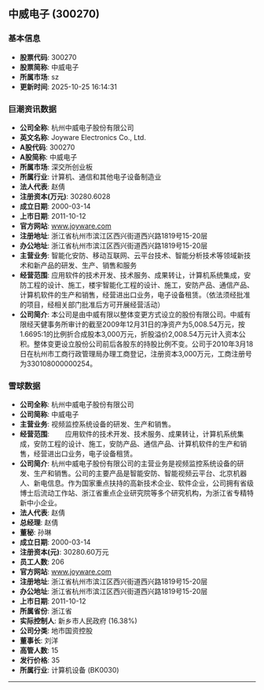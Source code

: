 ## 中威电子 (300270)

### 基本信息

- **股票代码**: 300270
- **股票简称**: 中威电子
- **所属市场**: sz
- **更新时间**: 2025-10-25 16:14:31

### 巨潮资讯数据

- **公司全称**: 杭州中威电子股份有限公司
- **英文名称**: Joyware Electronics Co., Ltd.
- **A股代码**: 300270
- **A股简称**: 中威电子
- **所属市场**: 深交所创业板
- **所属行业**: 计算机、通信和其他电子设备制造业
- **法人代表**: 赵倩
- **注册资本(万元)**: 30280.6028
- **成立日期**: 2000-03-14
- **上市日期**: 2011-10-12
- **官方网站**: www.joyware.com
- **注册地址**: 浙江省杭州市滨江区西兴街道西兴路1819号15-20层
- **办公地址**: 浙江省杭州市滨江区西兴街道西兴路1819号15-20层
- **主营业务**: 智能化安防、移动互联网、云平台技术、智能分析技术等领域新技术和新产品的研发、生产、销售和服务
- **经营范围**: 应用软件的技术开发、技术服务、成果转让，计算机系统集成，安防工程的设计、施工，楼宇智能化工程的设计、施工，安防产品、通信产品、计算机软件的生产和销售，经营进出口业务，电子设备租赁。（依法须经批准的项目，经相关部门批准后方可开展经营活动）
- **公司简介**: 本公司是由中威有限以整体变更方式设立的股份有限公司。中威有限经天健事务所审计的截至2009年12月31日的净资产为5,008.54万元，按1.6695:1的比例折合成股本3,000万元，折股溢价2,008.54万元计入资本公积。整体变更设立股份公司前后各股东的持股比例不变。公司于2010年3月18日在杭州市工商行政管理局办理工商登记，注册资本3,000万元，工商注册号为330108000000254。

### 雪球数据

- **公司全称**: 杭州中威电子股份有限公司
- **公司简称**: 中威电子
- **主营业务**: 视频监控系统设备的研发、生产和销售。
- **经营范围**: 　　应用软件的技术开发、技术服务、成果转让，计算机系统集成，安防工程的设计、施工，安防产品、通信产品、计算机软件的生产和销售，经营进出口业务，电子设备租赁。
- **公司简介**: 杭州中威电子股份有限公司的主营业务是视频监控系统设备的研发、生产和销售。公司的主要产品是智能安防、智能视频云平台、北京机器人、新电信息。作为国家重点扶持的高新技术企业、软件企业，公司拥有省级博士后流动工作站、浙江省重点企业研究院等多个研究机构，为浙江省专精特新中小企业。
- **法人代表**: 赵倩
- **总经理**: 赵倩
- **董秘**: 孙琳
- **成立日期**: 2000-03-14
- **注册资本(元)**: 30280.60万元
- **员工人数**: 206
- **官方网站**: www.joyware.com
- **注册地址**: 浙江省杭州市滨江区西兴街道西兴路1819号15-20层
- **办公地址**: 浙江省杭州市滨江区西兴街道西兴路1819号15-20层
- **上市日期**: 2011-10-12
- **所属省份**: 浙江省
- **实际控制人**: 新乡市人民政府 (16.38%)
- **公司分类**: 地市国资控股
- **董事长**: 刘洋
- **高管人数**: 15
- **发行价格**: 35
- **所属行业**: 计算机设备 (BK0030)

---